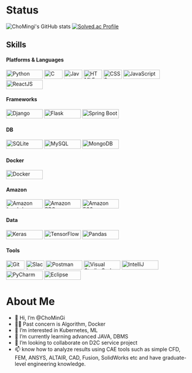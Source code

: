 # Status
![ChoMingi's GitHub stats](https://github-readme-stats.vercel.app/api?username=ChoMinGi&show_icons=true&theme=radical)
[![Solved.ac Profile](http://mazassumnida.wtf/api/v2/generate_badge?boj=nstgic3)](https://solved.ac/nstgic3/)


## Skills
#### Platforms & Languages
<img alt="Python" src="https://img.shields.io/badge/Python-3776AB.svg?&style=for-the-badge&logo=Python&logoColor=white" width="100" height="25" /> <img alt="C" src="https://img.shields.io/badge/C-A8B9CC.svg?&style=for-the-badge&logo=C&logoColor=white" width="50" height="25" />
<img alt="Java" src="https://img.shields.io/badge/Java-007396.svg?&style=for-the-badge&logo=Java&logoColor=white" width="50" height="25" />
<img alt="HTML5" src="https://img.shields.io/badge/HTML5-E34F26.svg?&style=for-the-badge&logo=HTML5&logoColor=white" width="50" height="25" />
<img alt="CSS3" src="https://img.shields.io/badge/CSS3-1572B6.svg?&style=for-the-badge&logo=CSS3&logoColor=white" width="50" height="25" />
<img alt="JavaScript" src="https://img.shields.io/badge/JavaScript-F7DF1E.svg?&style=for-the-badge&logo=JavaScript&logoColor=white" width="100" height="25" />
<img alt="ReactJS" src="https://img.shields.io/badge/ReactJS-61DAFB.svg?&style=for-the-badge&logo=React&logoColor=white" width="100" height="25" />
  
#### Frameworks
<img alt="Django" src="https://img.shields.io/badge/Django-092E20.svg?&style=for-the-badge&logo=Django&logoColor=white" width="100" height="25" /> <img alt="Flask" src="https://img.shields.io/badge/Flask-000000.svg?&style=for-the-badge&logo=Flask&logoColor=white" width="100" height="25" />
<img alt="Spring Boot" src="https://img.shields.io/badge/Spring_Boot-6DB33F.svg?&style=for-the-badge&logo=Spring-Boot&logoColor=white" width="100" height="25" />

#### DB
<img alt="SQLite" src="https://img.shields.io/badge/SQLite-07405E.svg?&style=for-the-badge&logo=SQLite&logoColor=white" width="100" height="25" /> <img alt="MySQL" src="https://img.shields.io/badge/MySQL-4479A1.svg?&style=for-the-badge&logo=MySQL&logoColor=white" width="100" height="25" />
<img alt="MongoDB" src="https://img.shields.io/badge/MongoDB-47A248.svg?&style=for-the-badge&logo=MongoDB&logoColor=white" width="100" height="25" />
#### Docker
<img alt="Docker" src="https://img.shields.io/badge/Docker-2496ED.svg?&style=for-the-badge&logo=Docker&logoColor=white" width="100" height="25" />

#### Amazon
<img alt="Amazon Lambda" src="https://img.shields.io/badge/Amazon%20Lambda-FF9900.svg?&style=for-the-badge&logo=Amazon%20AWS&logoColor=white" width="100" height="25" /> <img alt="Amazon RDS" src="https://img.shields.io/badge/Amazon%20RDS-FF9900.svg?&style=for-the-badge&logo=Amazon-RDS&logoColor=white" width="100" height="25" />
<img alt="Amazon EC2" src="https://img.shields.io/badge/Amazon%20EC2-FF9900.svg?&style=for-the-badge&logo=Amazon%20EC2&logoColor=white" width="100" height="25" />
#### Data
<img alt="Keras" src="https://img.shields.io/badge/Keras-D00000.svg?&style=for-the-badge&logo=Keras&logoColor=white" width="100" height="25" /> <img alt="TensorFlow" src="https://img.shields.io/badge/TensorFlow-FF6F00.svg?&style=for-the-badge&logo=TensorFlow&logoColor=white" width="100" height="25" />
<img alt="Pandas" src="https://img.shields.io/badge/Pandas-150458.svg?&style=for-the-badge&logo=Pandas&logoColor=white" width="100" height="25" />
#### Tools
<img alt="Git" src="https://img.shields.io/badge/Git-F05032.svg?&style=for-the-badge&logo=Git&logoColor=white" width="50" height="25" /> <img alt="Slack" src="https://img.shields.io/badge/Slack-4A154B.svg?&style=for-the-badge&logo=Slack&logoColor=white" width="50" height="25" />
<img alt="Postman" src="https://img.shields.io/badge/Postman-FF6C37.svg?&style=for-the-badge&logo=Postman&logoColor=white" width="100" height="25" />
<img alt="Visual Studio Code" src="https://img.shields.io/badge/Visual%20Studio%20Code-007ACC.svg?&style=for-the-badge&logo=Visual%20Studio%20Code&logoColor=white" width="100" height="25" />
<img alt="IntelliJ" src="https://img.shields.io/badge/IntelliJ%20IDEA-000000.svg?&style=for-the-badge&logo=IntelliJ%20IDEA&logoColor=white" width="100" height="25" />
<img alt="PyCharm" src="https://img.shields.io/badge/PyCharm-000000.svg?&style=for-the-badge&logo=PyCharm&logoColor=white" width="100" height="25" />
<img alt="Eclipse" src="https://img.shields.io/badge/Eclipse-2C2255.svg?&style=for-the-badge&logo=Eclipse&logoColor=white" width="100" height="25" />




# About Me

- 👋 Hi, I’m @ChoMinGi</br>
- 👨‍🎨 Past concern is Algorithm, Docker</br>
- 👀 I’m interested in Kubernetes, ML</br>
- 🌱 I’m currently learning advanced JAVA, DBMS</br>
- 💞️ I’m looking to collaborate on D2C service project</br>
- 📫 know how to analyze results using CAE tools such as simple CFD, FEM, ANSYS, ALTAIR, CAD, Fusion, SolidWorks etc and have graduate-level engineering knowledge.</br></br></br>

